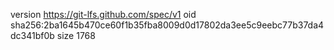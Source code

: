 version https://git-lfs.github.com/spec/v1
oid sha256:2ba1645b470ce60f1b35fba8009d0d17802da3ee5c9eebc77b37da4dc341bf0b
size 1768
